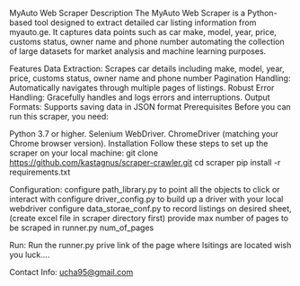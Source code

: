 MyAuto Web Scraper
Description
The MyAuto Web Scraper is a Python-based tool designed to extract detailed car listing information from myauto.ge. It captures data points such as car make, model, year, price, customs status, owner name and phone number automating the collection of large datasets for market analysis and machine learning purposes.

Features
Data Extraction: Scrapes car details including make, model, year, price, customs status, owner name and phone number
Pagination Handling: Automatically navigates through multiple pages of listings.
Robust Error Handling: Gracefully handles and logs errors and interruptions.
Output Formats: Supports saving data in  JSON format
Prerequisites
Before you can run this scraper, you need:

Python 3.7 or higher.
Selenium WebDriver.
ChromeDriver (matching your Chrome browser version).
Installation
Follow these steps to set up the scraper on your local machine:
git clone https://github.com/kastagnus/scraper-crawler.git
cd scraper
pip install -r requirements.txt

Configuration:
configure path_library.py to point all the objects to click or interact with
configure driver_config.py to build up a driver with your local webdriver
configure data_storae_conf.py to record listings on desired sheet, (create excel file in scraper directory first)
provide max number of pages to be scraped in runner.py num_of_pages

Run:
Run the runner.py
prive link of the page where lsitings are located 
wish you luck....

Contact Info:
ucha95@gmail.com
